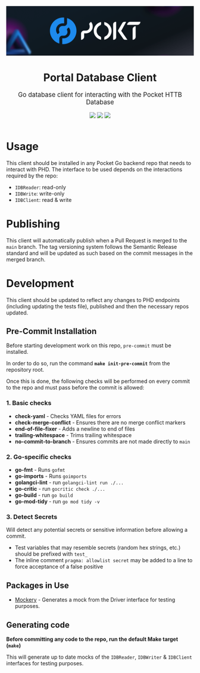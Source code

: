<div align="center">
    <img src=".github/banner.png" alt="Pocket Network logo" width="600"/>
    <h1>Portal Database Client</h1>
    <big>Go database client for interacting with the Pocket HTTB Database</big>
    <div>
    <br/>
        <a href="https://github.com/pokt-foundation/db-client/pulse"><img src="https://img.shields.io/github/last-commit/pokt-foundation/db-client.svg"/></a>
        <a href="https://github.com/pokt-foundation/db-client/pulls"><img src="https://img.shields.io/github/issues-pr/pokt-foundation/db-client.svg"/></a>
        <a href="https://github.com/pokt-foundation/db-client/issues"><img src="https://img.shields.io/github/issues-closed/pokt-foundation/db-client.svg"/></a>
    </div>
</div>
<br/>

# Usage

This client should be installed in any Pocket Go backend repo that needs to interact with PHD. The interface to be used depends on the interactions required by the repo:

- `IDBReader`: read-only
- `IDBWrite`: write-only
- `IDBClient`: read & write

# Publishing

This client will automatically publish when a Pull Request is merged to the `main` branch. The tag versioning system follows the Semantic Release standard and will be updated as such based on the commit messages in the merged branch.

# Development

This client should be updated to reflect any changes to PHD endpoints (including updating the tests file), published and then the necessary repos updated.

## Pre-Commit Installation

Before starting development work on this repo, `pre-commit` must be installed.

In order to do so, run the command **`make init-pre-commit`** from the repository root.

Once this is done, the following checks will be performed on every commit to the repo and must pass before the commit is allowed:

### 1. Basic checks

- **check-yaml** - Checks YAML files for errors
- **check-merge-conflict** - Ensures there are no merge conflict markers
- **end-of-file-fixer** - Adds a newline to end of files
- **trailing-whitespace** - Trims trailing whitespace
- **no-commit-to-branch** - Ensures commits are not made directly to `main`

### 2. Go-specific checks

- **go-fmt** - Runs `gofmt`
- **go-imports** - Runs `goimports`
- **golangci-lint** - run `golangci-lint run ./...`
- **go-critic** - run `gocritic check ./...`
- **go-build** - run `go build`
- **go-mod-tidy** - run `go mod tidy -v`

### 3. Detect Secrets

Will detect any potential secrets or sensitive information before allowing a commit.

- Test variables that may resemble secrets (random hex strings, etc.) should be prefixed with `test_`
- The inline comment `pragma: allowlist secret` may be added to a line to force acceptance of a false positive

## Packages in Use

- [Mockery](https://github.com/vektra/mockery) - Generates a mock from the Driver interface for testing purposes.

## Generating code

**Before committing any code to the repo, run the default Make target (`make`)**

This will generate up to date mocks of the `IDBReader`, `IDBWriter` & `IDBClient` interfaces for testing purposes.
